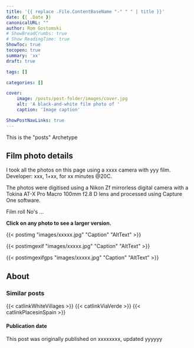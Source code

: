 ```yaml
---
title: '{{ replace .File.ContentBaseName "-" " " | title }}'
date: {{ .Date }}
canonicalURL: ""
author: Rom Gostomski
# ShowBreadCrumbs: true
# Show ReadingTime: true
ShowToc: true
tocopen: true
summary: 'xx'
draft: true

tags: []

categories: []

cover:
    image: /posts/post-folder/images/cover.jpg
    alt: 'A black-and-white film photo of '
    caption: 'Image caption'

ShowPostNavLinks: true
---
```

This is the "posts" Archetype

## Film photo details

I took all the photos on this page using a xxxx camera with yyy film. Developer: xxx, 1+xx, for xx minutes @20C.

The photos were digitised using a Nikon Zf mirrorless digital camera with a Tokina AT-X Pro Macro 100mm f2.8 D lens and processed using Capture One software.

Film roll No's ...

**Click on any photo to see a larger version.**

{{< postimg "images/xxxxx.jpg" 
"Caption" 
"AltText" >}}

{{< postimgexif "images/xxxxx.jpg" 
"Caption" 
"AltText" >}}

{{< postimgexifgps "images/xxxxx.jpg" 
"Caption" 
"AltText" >}}

## About

### Similar posts

{{< catlinkWhiteVillages >}}
{{< catlinkViaVerde >}}
{{< catlinkPlacesinSpain >}}

#### Publication date

This post was originally published on xxxxxxxx, updated yyyyyy